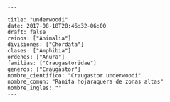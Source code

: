 
      ---

      title: "underwoodi"
      date: 2017-08-18T20:46:32-06:00
      draft: false
      reinos: ["Animalia"]
      divisiones: ["Chordata"]
      clases: ["Amphibia"]
      ordenes: ["Anura"]
      familias: ["Craugastoridae"]
      generos: ["Craugastor"]
      nombre_cientifico: "Craugastor underwoodi"
      nombre_comun: "Ranita hojaraquera de zonas altas"
      nombre_ingles: ""
      ---

      